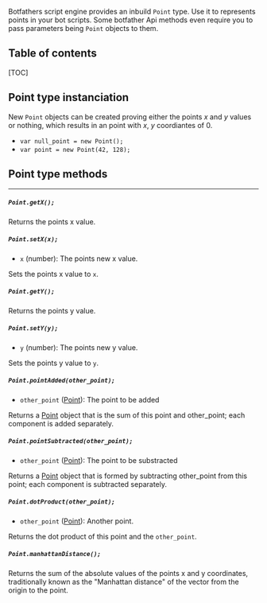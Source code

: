 Botfathers script engine provides an inbuild `Point` type. Use it to represents points in your bot scripts. Some botfather Api methods even require you to pass parameters being `Point` objects to them.


## Table of contents

[TOC]


## Point type instanciation

New `Point` objects can be created proving either the points _x_ and _y_ values or nothing, which results in an point with _x_, _y_ coordiantes of 0.

- `var null_point = new Point();`
- `var point = new Point(42, 128);`


## Point type methods
------


##### `Point.getX();`

Returns the points x value.

	
##### `Point.setX(x);`

- `x` (number): The points new x value.

Sets the points x value to `x`.

	
##### `Point.getY();`

Returns the points y value.

	
##### `Point.setY(y);`

- `y` (number): The points new y value.

Sets the points y value to `y`.


##### `Point.pointAdded(other_point);`

- `other_point` ([Point](../point)): The point to be added

Returns a [Point](../point) object that is the sum of this point and other_point; each component is added separately.


##### `Point.pointSubtracted(other_point);`

- `other_point` ([Point](../point)): The point to be substracted

Returns a [Point](../point) object that is formed by subtracting other_point from this point; each component is subtracted separately.


##### `Point.dotProduct(other_point);`

- `other_point` ([Point](#)): Another point.

Returns the dot product of this point and the `other_point`.

	
##### `Point.manhattanDistance();`

Returns the sum of the absolute values of the points x and y coordinates, traditionally known as the "Manhattan distance" of the vector from the origin to the point.